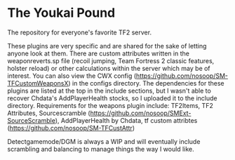 # The Youkai Pound
The repository for everyone's favorite TF2 server.

These plugins are very specific and are shared for the sake of letting anyone look at them. There are custom attributes written in the weaponreverts.sp file (recoil jumping, Team Fortress 2 classic features, holster reload) or other calculations within the server which may be of interest. You can also view the CWX config (https://github.com/nosoop/SM-TFCustomWeaponsX) in the configs directory.
The dependencies for these plugins are listed at the top in the include sections, but I wasn't able to recover Chdata's AddPlayerHealth stocks, so I uploaded it to the include directory.
Requirements for the weapons plugin include: TF2Items, TF2 Attributes, Sourcescramble (https://github.com/nosoop/SMExt-SourceScramble), AddPlayerHealth by Chdata, tf custom attribtes (https://github.com/nosoop/SM-TFCustAttr)

Detectgamemode/DGM is always a WIP and will eventually include scrambling and balancing to manage things the way I would like.
